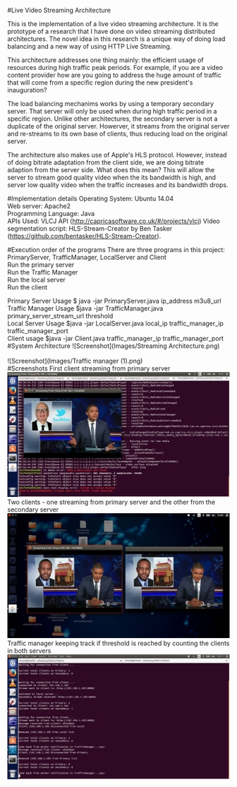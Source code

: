 #Live Video Streaming Architecture 

This is the implementation of a live video streaming architecture. It is the prototype of a research that I have done on video streaming
distributed architectures. The novel idea in this research is a unique way of doing load balancing and a new way of using HTTP Live Streaming. 

This architecture addresses one thing mainly: the efficient usage of resources during high traffic peak periods. 
For example, if you are a video content provider how are you going to address the huge amount of traffic that will come from a specific region 
during the new president's inauguration?

The load balancing mechanims works by using a temporary secondary server. That server will only be used when during high traffic period in
a specific region. Unlike other architectures, the secondary server is not a duplicate of the original server. Howerver, it streams from 
the original server and re-streams to its own base of clients, thus reducing load on the original server. 

The architecture also makes use of Apple's HLS protocol. However, instead of doing bitrate adaptation from the client side, we are doing 
bitrate adaption from the server side. What does this mean? This will allow the server to stream good quality video when the its bandwidth is high, 
and server low quality video when the traffic increases and its bandwidth drops. 

#Implementation details
Operating System: Ubuntu 14.04 <br/>
Web server:  Apache2 <br/>
Programming Language: Java <br/>
APIs Used: VLCJ API (http://capricasoftware.co.uk/#/projects/vlcj)
Video segmentation script: HLS-Stream-Creator by Ben Tasker (https://github.com/bentasker/HLS-Stream-Creator). <br/>

#Execution order of the programs 
There are three programs in this project: PrimaryServer, TrafficManager, LocalServer and Client <br/>
Run the primary server </br>
Run the Traffic Manager </br>
Run the local server </br>
Run the client </br>

Primary Server Usage
$ java -jar PrimaryServer.java ip_address m3u8_url
</br>
Traffic Manager Usage
$java -jar TrafficManager.java primary_server_stream_url threshold
</br>
Local Server Usage
$java -jar LocalServer.java local_ip traffic_manager_ip traffic_manager_port
</br>
Client usage
$java -jar Client.java traffic_manager_ip traffic_manager_port
#System Architecture
![Screenshot](Images/Streaming Architecture.png) <br/> <br/>
![Screenshot](Images/Traffic manager (1).png) <br/>
#Screenshots
First client streaming from primary server 
![Screenshot](Images/client-3.png) <br/>
Two clients - one streaming from primary server and the other from the secondary server
![Screenshot](Images/client-synchronization.png) <br/>
Traffic manager keeping track if threshold is reached by counting the clients in both servers
![Screenshot](Images/trafficmanager-3-tracking.png)
